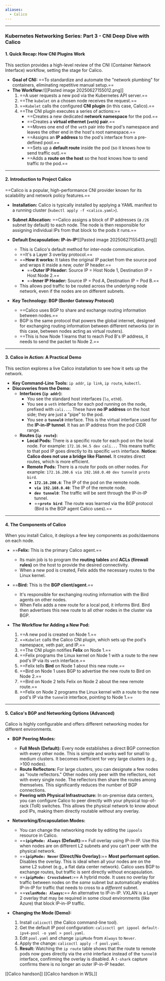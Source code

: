 ```yaml
---
aliases:
  - Calico
---
```


---
### **Kubernetes Networking Series: Part 3 - CNI Deep Dive with Calico**

#### **1. Quick Recap: How CNI Plugins Work**

This section provides a high-level review of the CNI (Container Network Interface) workflow, setting the stage for Calico.

*   **Goal of CNI:** ==To standardize and automate the "network plumbing" for containers, eliminating repetitive manual setup.==
*   **The Workflow:**![[Pasted image 20250627155012.png]]
    1.  ==A user requests a new pod via the Kubernetes API server.==
    2.  ==The `kubelet` on a chosen node receives the request.==
    3.  ==`Kubelet` calls the configured **CNI plugin** (in this case, Calico).==
    4.  ==The CNI plugin executes a series of actions:==
        *   ==Creates a new dedicated **network namespace** for the pod.==
        *   ==Creates a **virtual ethernet (`veth`) pair**.==
        *   ==Moves one end of the `veth` pair into the pod's namespace and leaves the other end in the host's root namespace.==
        *   ==Assigns an **IP address** to the pod's interface from a pre-defined pool.==
        *   ==Sets up a **default route** inside the pod (so it knows how to send traffic out).==
        *   ==Adds a **route on the host** so the host knows how to send traffic *to* the pod.==

---

#### **2. Introduction to Project Calico**

==Calico is a popular, high-performance CNI provider known for its scalability and network policy features.==

*   **Installation:** Calico is typically installed by applying a YAML manifest to a running cluster (`kubectl apply -f <calico.yaml>`).
*   **Subnet Allocation:** ==Calico assigns a block of IP addresses (a `/26` subnet by default) to each node. The node is then responsible for assigning individual IPs from that block to the pods it runs.==
*   **Default Encapsulation: IP-in-IP**![[Pasted image 20250627155413.png]]
    *   This is Calico's default method for inter-node communication.
    *   ==It's a Layer 3 overlay protocol.==
    *   ==**How it works:** It takes the original IP packet from the source pod and wraps it inside a *new, outer* IP header.==
        *   ==**Outer IP Header:** Source IP = Host Node 1, Destination IP = Host Node 2.==
        *   ==**Inner IP Header:** Source IP = Pod A, Destination IP = Pod B.==
    *   This allows pod traffic to be routed across the underlying node network, even if the nodes are on different subnets.

*   **Key Technology: BGP (Border Gateway Protocol)**
    *   ==Calico uses BGP to share and exchange routing information between nodes.==
    *   BGP is the same protocol that powers the global internet, designed for exchanging routing information between different networks (or in this case, between nodes acting as virtual routers).
    *   ==This is how Node 1 learns that to reach Pod B's IP address, it needs to send the packet to Node 2.==

---

#### **3. Calico in Action: A Practical Demo**

This section explores a live Calico installation to see how it sets up the network.

*   **Key Command-Line Tools:** `ip addr`, `ip link`, `ip route`, `kubectl`.
*   **Discoveries from the Demo:**
    *   **Interfaces (`ip addr`):**
        *   You see the standard host interfaces (`lo`, `eth0`).
        *   You see a `veth` interface for each pod running on the node, prefixed with `cali...`. These have **no IP address** on the host side; they are just a "pipe" to the pod.
        *   You see a **`tunnel0`** interface. This is the virtual interface used for the **IP-in-IP tunnel**. It has an IP address from the pod CIDR range.
    *   **Routes (`ip route`):**
        *   **Local Pods:** There is a specific route for each pod on the local node. For example: `172.16.94.5 dev cali...` This means traffic to that pod IP goes directly to its specific `veth` interface. **Notice: Calico does not use a bridge like Flannel.** It creates direct routes, which is more efficient.
        *   **Remote Pods:** There is a route for pods on other nodes. For example: `172.16.200.6 via 192.168.0.40 dev tunnel0 proto bird`.
            *   **`172.16.200.6`**: The IP of the pod on the remote node.
            *   **`via 192.168.0.40`**: The IP of the remote node.
            *   **`dev tunnel0`**: The traffic will be sent through the IP-in-IP tunnel.
            *   ==**`proto bird`**: The route was learned via the BGP protocol (Bird is the BGP agent Calico uses).==

---

#### **4. The Components of Calico**

When you install Calico, it deploys a few key components as pods/daemons on each node.

*   ==**Felix:** This is the primary Calico agent.==
    *   Its main job is to program the **routing tables** and **ACLs (firewall rules)** on the host to provide the desired connectivity.
    *   When a new pod is created, Felix adds the necessary routes to the Linux kernel.
*   ==**Bird:** This is the **BGP client/agent**.==
    *   It's responsible for exchanging routing information with the Bird agents on other nodes.
    *   When Felix adds a new route for a local pod, it informs Bird. Bird then advertises this new route to all other nodes in the cluster via BGP.

*   **The Workflow for Adding a New Pod:**
    1.  ==A new pod is created on Node 1.==
    2.  ==`Kubelet` calls the Calico CNI plugin, which sets up the pod's namespace, veth pair, and IP.==
    3.  ==The CNI plugin notifies **Felix** on Node 1.==
    4.  ==Felix programs the Linux kernel on Node 1 with a route to the new pod's IP via its `veth` interface.==
    5.  ==Felix tells **Bird** on Node 1 about this new route.==
    6.  ==Bird on Node 1 uses BGP to advertise the new route to Bird on Node 2.==
    7.  ==Bird on Node 2 tells Felix on Node 2 about the new remote route.==
    8.  ==Felix on Node 2 programs the Linux kernel with a route to the new pod's IP via the `tunnel0` interface, pointing to Node 1.==

---

#### **5. Calico's BGP and Networking Options (Advanced)**

Calico is highly configurable and offers different networking modes for different environments.

*   **BGP Peering Modes:**
    *   **Full Mesh (Default):** Every node establishes a direct BGP connection with every other node. This is simple and works well for small to medium clusters. It becomes inefficient for very large clusters (e.g., >100 nodes).
    *   **Route Reflectors:** For large clusters, you can designate a few nodes as "route reflectors." Other nodes only peer with the reflectors, not with every single node. The reflectors then share the routes among themselves. This significantly reduces the number of BGP connections.
    *   **Peering with Physical Infrastructure:** In on-premise data centers, you can configure Calico to peer directly with your physical top-of-rack (ToR) switches. This allows the physical network to know about pod IPs, making them directly routable without any overlay.

*   **Networking/Encapsulation Modes:**
    *   You can change the networking mode by editing the `ippools` resource in Calico.
    *   ==**`ipipMode: Always` (Default):**== Full overlay using IP-in-IP. Use this when nodes are on different L2 subnets and you can't peer with the physical network.
    *   ==**`ipipMode: Never` (Direct/No Overlay):**== **Most performant option.** Disables the overlay. This is ideal when all your nodes are on the same L2 subnet (e.g., a flat data center network). Calico uses BGP to exchange routes, but traffic is sent directly without encapsulation.
    *   ==**`ipipMode: CrossSubnet`:**== A hybrid mode. It uses no overlay for traffic between nodes on the *same* subnet but automatically enables IP-in-IP for traffic that needs to cross to a *different* subnet.
    *   ==**`vxlanMode: Always`:**== An alternative to IP-in-IP. VXLAN is a Layer 2 overlay that may be required in some cloud environments (like Azure) that block IP-in-IP traffic.

*   **Changing the Mode (Demo):**
    1.  Install `calicoctl` (the Calico command-line tool).
    2.  Get the default IP pool configuration: `calicoctl get ippool default-ipv4-pool -o yaml > pool.yaml`.
    3.  Edit `pool.yaml` and change `ipipMode` from `Always` to `Never`.
    4.  Apply the change: `calicoctl apply -f pool.yaml`.
    5.  **Result:** Watching the `ip route` table shows that the route to remote pods now goes directly via the `eth0` interface instead of the `tunnel0` interface, confirming the overlay is disabled. A `t-shark` capture confirms there is no longer an outer IP-in-IP header.

[[Calico handson]]
[[Calico handson in WSL]]


